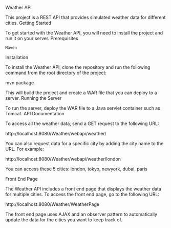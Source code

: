 Weather API

This project is a REST API that provides simulated weather data for different cities.
Getting Started

To get started with the Weather API, you will need to install the project and run it on your server.
Prerequisites

    Maven

Installation

To install the Weather API, clone the repository and run the following command from the root directory of the project:

mvn package

This will build the project and create a WAR file that you can deploy to a server.
Running the Server

To run the server, deploy the WAR file to a Java servlet container such as Tomcat.
API Documentation

To access all the weather data, send a GET request to the following URL:

http://localhost:8080/Weather/webapi/weather/

You can also request data for a specific city by adding the city name to the URL. For example:

http://localhost:8080/Weather/webapi/weather/london

You can access these 5 cities: london, tokyo, newyork, dubai, paris

Front End Page

The Weather API includes a front end page that displays the weather data for multiple cities. To access the front end page, go to the following URL:

http://localhost:8080/Weather/WeatherPage

The front end page uses AJAX and an observer pattern to automatically update the data for the cities you want to keep track of.
